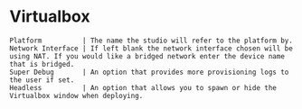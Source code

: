 # Virtualbox
    Platform          | The name the studio will refer to the platform by.
    Network Interface | If left blank the network interface chosen will be using NAT. If you would like a bridged network enter the device name that is bridged.
    Super Debug       | An option that provides more provisioning logs to the user if set.
    Headless          | An option that allows you to spawn or hide the Virtualbox window when deploying.
